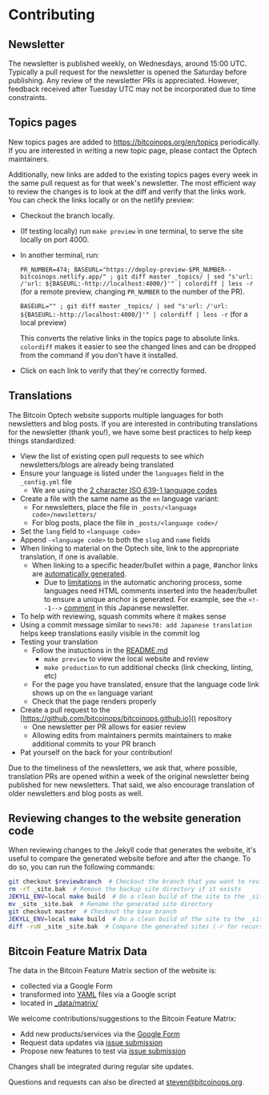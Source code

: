 # Contributing

## Newsletter

The newsletter is published weekly, on Wednesdays, around 15:00 UTC. Typically a
pull request for the newsletter is opened the Saturday before publishing. Any
review of the newsletter PRs is appreciated. However, feedback received after
Tuesday UTC may not be incorporated due to time constraints.

## Topics pages

New topics pages are added to https://bitcoinops.org/en/topics periodically.
If you are interested in writing a new topic page, please contact the Optech
maintainers.

Additionally, new links are added to the existing topics pages every week in
the same pull request as for that week's newsletter. The most efficient way
to review the changes is to look at the diff and verify that the links work.
You can check the links locally or on the netlify preview:

- Checkout the branch locally.
- (If testing locally) run `make preview` in one terminal, to serve the site locally on port 4000.
- In another terminal, run:

  `PR_NUMBER=474; BASEURL="https://deploy-preview-$PR_NUMBER--bitcoinops.netlify.app/" ; git diff master _topics/ | sed "s'url: /'url: ${BASEURL:-http://localhost:4000/}'" | colordiff | less -r`
  (for a remote preview, changing `PR_NUMBER` to the number of the PR).

  `BASEURL="" ; git diff master _topics/ | sed "s'url: /'url: ${BASEURL:-http://localhost:4000/}'" | colordiff | less -r`
  (for a local preview)

  This converts the relative links in the topics page to absolute links.
  `colordiff` makes it easier to see the changed lines and can be dropped from
  the command if you don't have it installed.
- Click on each link to verify that they're correctly formed.

## Translations

The Bitcoin Optech website supports multiple languages for both newsletters and
blog posts. If you are interested in contributing translations for the
newsletter (thank you!), we have some best practices to help keep things
standardized:

- View the list of existing open pull requests to see which newsletters/blogs
  are already being translated
- Ensure your language is listed under the `languages` field in the
  `_config.yml` file
  - We are using the [2 character ISO 639-1 language codes](https://en.wikipedia.org/wiki/List_of_ISO_639-1_codes)
- Create a file with the same name as the `en` language variant:
  - For newsletters, place the file in `_posts/<language code>/newsletters/`
  - For blog posts, place the file in `_posts/<language code>/`
- Set the `lang` field to `<language code>`
- Append `-<language code>` to both the `slug` and `name` fields
- When linking to material on the Optech site, link to the appropriate
  translation, if one is available.
  - When linking to a specific header/bullet within a page, #anchor links are [automatically generated](https://github.com/bitcoinops/bitcoinops.github.io/blob/master/_plugins/auto-anchor.rb).
      - Due to [limitations](https://github.com/bitcoinops/bitcoinops.github.io/pull/349)
        in the automatic anchoring process, some languages need HTML comments
        inserted into the header/bullet to ensure a unique anchor is generated.
        For example, see the `<!--1-->` [comment](https://github.com/bitcoinops/bitcoinops.github.io/commit/4e450d1a1f72219ec50ad91edae605647164d25d#diff-435f99f277721eff9e2f244149575f41R41)
        in this Japanese newsletter.
- To help with reviewing, squash commits where it makes sense
- Using a commit message similar to `news70: add Japanese translation` helps
  keep translations easily visible in the commit log
- Testing your translation
  - Follow the instuctions in the [README.md](https://github.com/bitcoinops/bitcoinops.github.io/blob/master/README.md)
    - `make preview` to view the local website and review
    - `make production` to run additional checks (link checking, linting, etc)
  - For the page you have translated, ensure that the language code link shows
    up on the `en` language variant
  - Check that the page renders properly
- Create a pull request to the
  [https://github.com/bitcoinops/bitcoinops.github.io]() repository
  - One newsletter per PR allows for easier review
  - Allowing edits from maintainers permits maintainers to make additional
    commits to your PR branch
- Pat yourself on the back for your contribution!

Due to the timeliness of the newsletters, we ask that, where possible,
translation PRs are opened within a week of the original newsletter being
published for new newsletters. That said, we also encourage translation of
older newsletters and blog posts as well.

## Reviewing changes to the website generation code

When reviewing changes to the Jekyll code that generates the website, it's useful to compare
the generated website before and after the change. To do so, you can run the following commands:

```bash
git checkout $reviewbranch  # Checkout the branch that you want to review
rm -rf _site.bak  # Remove the backup site directory if it exists
JEKYLL_ENV=local make build  # Do a clean build of the site to the _site directory. The local env is to remove the 'updated' field which causes irrelevant diffs
mv _site _site.bak  # Rename the generated site directory
git checkout master  # Checkout the base branch
JEKYLL_ENV=local make build  # Do a clean build of the site to the _site directory
diff -ruN _site _site.bak  # Compare the generated sites (-r for recursive, -u for unified, -N for new file)
```

## Bitcoin Feature Matrix Data

The data in the Bitcoin Feature Matrix section of the website is:

- collected via a Google Form
- transformed into [YAML](https://yaml.org/) files via a Google script
- located in [_data/matrix/](_data/matrix/)

We welcome contributions/suggestions to the Bitcoin Feature Matrix:

- Add new products/services via the [Google Form](https://forms.gle/Vd7whDTTnyV6iNMk6)
- Request data updates via [issue submission](../../issues/)
- Propose new features to test via [issue submission](../../issues/)

Changes shall be integrated during regular site updates.

Questions and requests can also be directed at [steven@bitcoinops.org](mailto:steven@bitcoinops.org).
